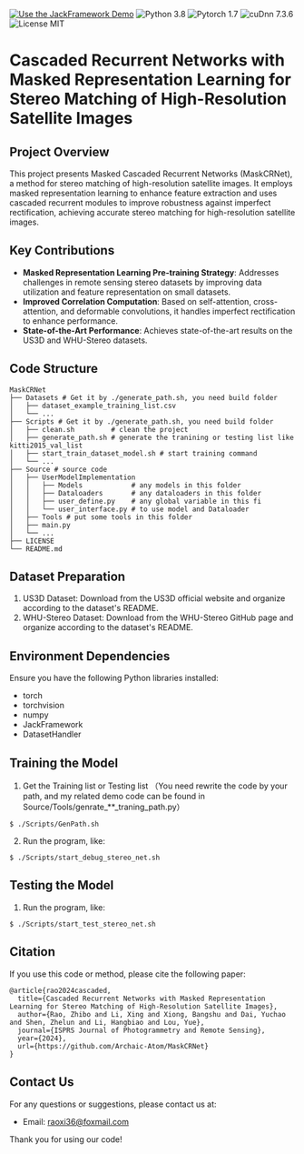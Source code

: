 [![Use the JackFramework Demo](https://github.com/Archaic-Atom/FrameworkTemplate/actions/workflows/build_env.yml/badge.svg?event=push)](https://github.com/Archaic-Atom/FrameworkTemplate/actions/workflows/build_env.yml)
![Python 3.8](https://img.shields.io/badge/python-3.8-green.svg?style=plastic)
![Pytorch 1.7](https://img.shields.io/badge/PyTorch%20-%23EE4C2C.svg?style=plastic)
![cuDnn 7.3.6](https://img.shields.io/badge/cudnn-7.3.6-green.svg?style=plastic)
![License MIT](https://img.shields.io/badge/license-MIT-green.svg?style=plastic)


# Cascaded Recurrent Networks with Masked Representation Learning for Stereo Matching of High-Resolution Satellite Images

## Project Overview
This project presents Masked Cascaded Recurrent Networks (MaskCRNet), a method for stereo matching of high-resolution satellite images. It employs masked representation learning to enhance feature extraction and uses cascaded recurrent modules to improve robustness against imperfect rectification, achieving accurate stereo matching for high-resolution satellite images.

## Key Contributions

- **Masked Representation Learning Pre-training Strategy**: Addresses challenges in remote sensing stereo datasets by improving data utilization and feature representation on small datasets.
- **Improved Correlation Computation**: Based on self-attention, cross-attention, and deformable convolutions, it handles imperfect rectification to enhance performance.
- **State-of-the-Art Performance**: Achieves state-of-the-art results on the US3D and WHU-Stereo datasets.

## Code Structure

```
MaskCRNet
├── Datasets # Get it by ./generate_path.sh, you need build folder
│   ├── dataset_example_training_list.csv
│   └── ...
├── Scripts # Get it by ./generate_path.sh, you need build folder
│   ├── clean.sh         # clean the project
│   ├── generate_path.sh # generate the tranining or testing list like kitti2015_val_list
│   ├── start_train_dataset_model.sh # start training command
│   └── ...
├── Source # source code
│   ├── UserModelImplementation
│   │   ├── Models            # any models in this folder
│   │   ├── Dataloaders       # any dataloaders in this folder
│   │   ├── user_define.py    # any global variable in this fi
│   │   └── user_interface.py # to use model and Dataloader
│   ├── Tools # put some tools in this folder
│   ├── main.py
│   └── ...
├── LICENSE
└── README.md
```

## Dataset Preparation
1. US3D Dataset: Download from the US3D official website and organize according to the dataset's README.
2. WHU-Stereo Dataset: Download from the WHU-Stereo GitHub page and organize according to the dataset's README.

## Environment Dependencies

Ensure you have the following Python libraries installed:

- torch
- torchvision
- numpy
- JackFramework 
- DatasetHandler

## Training the Model
1. Get the Training list or Testing list （You need rewrite the code by your path, and my related demo code can be found in Source/Tools/genrate_**_traning_path.py）
```
$ ./Scripts/GenPath.sh
```


2. Run the program, like:
```
$ ./Scripts/start_debug_stereo_net.sh
```

## Testing the Model

1. Run the program, like:
```
$ ./Scripts/start_test_stereo_net.sh
```

## Citation
If you use this code or method, please cite the following paper:
```
@article{rao2024cascaded,  
  title={Cascaded Recurrent Networks with Masked Representation Learning for Stereo Matching of High-Resolution Satellite Images},  
  author={Rao, Zhibo and Li, Xing and Xiong, Bangshu and Dai, Yuchao and Shen, Zhelun and Li, Hangbiao and Lou, Yue},  
  journal={ISPRS Journal of Photogrammetry and Remote Sensing},  
  year={2024},  
  url={https://github.com/Archaic-Atom/MaskCRNet}  
}
```

## Contact Us
For any questions or suggestions, please contact us at:

- Email: raoxi36@foxmail.com

Thank you for using our code!
